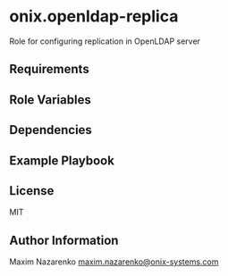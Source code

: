onix.openldap-replica
=====================

Role for configuring replication in OpenLDAP server

Requirements
------------


Role Variables
--------------

Dependencies
------------

Example Playbook
----------------


License
-------

MIT

Author Information
------------------

Maxim Nazarenko <maxim.nazarenko@onix-systems.com>
